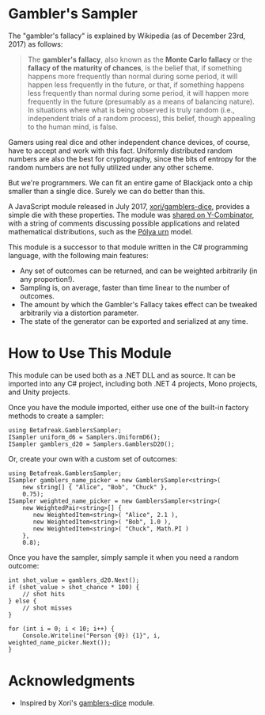 # Gambler's Sampler

The "gambler's fallacy" is explained by Wikipedia (as of December 23rd, 2017) as follows:

> The **gambler's fallacy**, also known as the **Monte Carlo fallacy** or the **fallacy of the maturity of chances**, is the belief that, if something happens more frequently than normal during some period, it will happen less frequently in the future, or that, if something happens less frequently than normal during some period, it will happen more frequently in the future (presumably as a means of balancing nature). In situations where what is being observed is truly random (i.e., independent trials of a random process), this belief, though appealing to the human mind, is false.

Gamers using real dice and other independent chance devices, of course, have to accept and work with this fact. 
Uniformly distributed random numbers are also the best for cryptography, 
since the bits of entropy for the random numbers are not fully utilized under any other scheme.

But we're programmers. We can fit an entire game of Blackjack onto a chip smaller than a single dice. 
Surely we can do better than this.

A JavaScript module released in July 2017, [xori/gamblers-dice](https://github.com/xori/gamblers-dice),
provides a simple die with these properties. 
The module was [shared on Y-Combinator](https://news.ycombinator.com/item?id=14805265), 
with a string of comments discussing possible applications and related mathematical distributions, 
such as the [Pólya urn](https://en.wikipedia.org/wiki/P%C3%B3lya_urn_model) model.

This module is a successor to that module written in the C# programming language, with the following main features:

- Any set of outcomes can be returned, and can be weighted arbitrarily (in any proportion!).
- Sampling is, on average, faster than time linear to the number of outcomes.
- The amount by which the Gambler's Fallacy takes effect can be tweaked arbitrarily via a distortion parameter.
- The state of the generator can be exported and serialized at any time.

# How to Use This Module

This module can be used both as a .NET DLL and as source. It can be imported into any C# project, 
including both .NET 4 projects, Mono projects, and Unity projects.

Once you have the module imported, either use one of the built-in factory methods to create a sampler:
```
using Betafreak.GamblersSampler;
ISampler uniform_d6 = Samplers.UniformD6();
ISampler gamblers_d20 = Samplers.GamblersD20();
```

Or, create your own with a custom set of outcomes:
```
using Betafreak.GamblersSampler;
ISampler gamblers_name_picker = new GamblersSampler<string>(
    new string[] { "Alice", "Bob", "Chuck" },
    0.75);
ISampler weighted_name_picker = new GamblersSampler<string>(
    new WeightedPair<string>[] {
       new WeightedItem<string>( "Alice", 2.1 ),
       new WeightedItem<string>( "Bob", 1.0 ),
       new WeightedItem<string>( "Chuck", Math.PI )
    },
    0.8);
```

Once you have the sampler, simply sample it when you need a random outcome:
```
int shot_value = gamblers_d20.Next();
if (shot_value > shot_chance * 100) {
    // shot hits
} else {
    // shot misses
}

for (int i = 0; i < 10; i++) {
    Console.Writeline("Person {0}) {1}", i, weighted_name_picker.Next());
}
```

# Acknowledgments

- Inspired by Xori's [gamblers-dice](https://github.com/xori/gamblers-dice) module.
